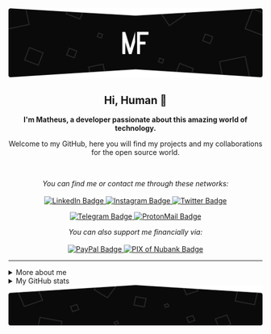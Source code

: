 <img src="./.github/assets/images/topo_readme.svg" alt="Art with MF logo (Matheus Felipe) to the top of readme.md" />

<h2 align="center">
    Hi, Human 🖖
</h2>

<p align="center">
    <b>I'm Matheus, a developer passionate about this amazing world of technology.</b>
</p>

<p align="center">
    Welcome to my GitHub, here you will find my projects and my collaborations for the open source world.
</p>

<br />

<p align="center">
    <i>You can find me or contact me through these networks:</i>
    <br/><br/>
    <a href="https://www.linkedin.com/in/matheusfelipeog" target="_blank">
        <img src="https://img.shields.io/badge/-LinkedIn-0A0A0B?logo=linkedin&style=for-the-badge&logoColor=white" alt="LinkedIn Badge" />
    </a>
    <a href="https://www.instagram.com/matheusfelipeog/" target="_blank">
        <img src="https://img.shields.io/badge/-Instagram-0A0A0B?logo=instagram&style=for-the-badge&logoColor=white" alt="Instagram Badge" />
    </a>
    <a href="https://twitter.com/matheusfelipeog" target="_blank">
        <img src="https://img.shields.io/badge/-Twitter-0A0A0B?logo=twitter&style=for-the-badge&logoColor=white" alt="Twitter Badge" />
    </a>
</p>

<p align="center">
    <a href="https://t.me/matheusfelipeog" target="_blank">
        <img src="https://img.shields.io/badge/-Telegram-0A0A0B?logo=telegram&style=for-the-badge&logoColor=white" alt="Telegram Badge" />
    </a>
    <a href="mailto:matheusfelipeog@protonmail.com" target="_blank">
        <img src="https://img.shields.io/badge/-ProtonMail-0A0A0B?logo=protonmail&style=for-the-badge&logoColor=white" alt="ProtonMail Badge" />
    </a>
<p/>

<p align="center">
    <i>You can also support me financially via:</i>
    <br/><br/>
    <a href="https://www.paypal.com/donate/?hosted_button_id=DPJ32N4QCWUDY" target="_blank">
        <img src="https://img.shields.io/badge/-PayPal-0A0A0B?logo=paypal&style=for-the-badge&logoColor=white" alt="PayPal Badge" />
    </a>
    <a href="https://nubank.com.br/pagar/19lis0/4NoREyOmoY" target="_blank">
        <img src="https://img.shields.io/badge/-PIX-0A0A0B?logo=nubank&style=for-the-badge&logoColor=white" alt="PIX of Nubank Badge" />
    </a>
</p>

---

<details>
    <summary>More about me</summary>
    <p>
        I'm a self-taught student, introverted and very observant. <br />
        I'm currently contributing to the open source world to put into practice the knowledge acquired in my studies. I also help the guys who are starting programming in the communities.
    </p>
    <ul>
        <li>🎓 Technician in System Development by ETEC</li>
        <li>🎯 Contribute and create open source projects</li>
        <li>📚 I'm studying Python | Algorithms | Dev Web | English</li>
        <li>💬 You can ask me questions, I like to help!</li>
        <li>🌑 Observing space</li>
        <li>🎮 Find me in the gaming world: <b>TheuzzLivee</b></li>
    </ul>
</details>

<details>
    <summary>My GitHub stats</summary>
    <br />
    <p align="center">
        <img src="https://github-profile-trophy.vercel.app/?username=matheusfelipeog&theme=darkhub&margin-w=15" alt="Trophies GitHub" />
    </p>
    <p align="center">
        <img src="https://github-readme-stats.vercel.app/api?username=matheusfelipeog&theme=dark&show_icons=true&include_all_commits=true&locale=en" alt="General Statistics" />
    </p>
    <p align="center">
        <img src="https://github-readme-streak-stats.herokuapp.com/?user=matheusfelipeog&theme=dark" alt="Streak Stats" />
    </p>
    <p align="center">
        <img src="https://github-readme-stats.vercel.app/api/top-langs?username=matheusfelipeog&layout=compact&theme=dark&locale=en" alt="Techs used in projects" width="495px" />
    </p>
    <p align="center">
        <img src="https://activity-graph.herokuapp.com/graph?username=matheusfelipeog&theme=xcode&bg_color=151515" alt="Activity Graph" />
    </p>
</details>

<img src="./.github/assets/images/rodape_readme.svg" alt="Art for footer readme.md" />
